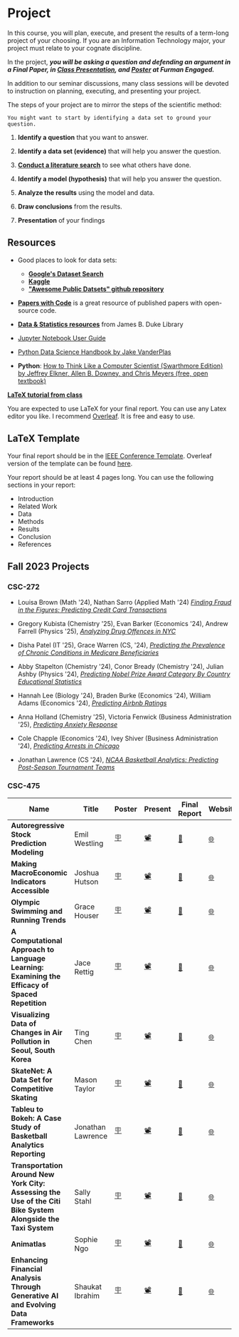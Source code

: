 
# Project 

<!-- ## Ideas: 

01. Bureau of Labor Statistics project
02. Computational Finance project 
03. NYC project? 
04. ChatGPT API
05. Spotify Project 
06. Education IPEDS project
07. VR code
08. TikTok API bellingcat
09. React.js project
10. 

* **[Project Prepreposal](https://docs.google.com/document/d/1feE6sO5X7wMhPAwt8HoIvxz0Gk6tUIKf_VOG4xqtdGU/edit)**
* **[Project Proposal](https://www.overleaf.com/project/64fb72d8ef07452bcb240e6d)**
* **[Literature Review](https://docs.google.com/document/d/1EEvQ-KIendOy5tNeTyO6JuYLzf9Xfkc8_ygL84kQ4uc/edit)**
* **[Preliminary Report](https://www.overleaf.com/project/654d27387c4fce8510ef409e)** -->

In this course, you will plan, execute, and present the results of a term-long project of your choosing. If you are an Information Technology major, your project must relate to your cognate discipline. 

In the project, _**you will be asking a question and defending an argument in a Final Paper, in [Class Presentation](https://docs.google.com/presentation/d/1y4OMQq9ChapHJF-cUaYQa6J7IUvhlgL5Z-AJ8MRbJis/edit?usp=sharing), and [Poster](https://docs.google.com/presentation/d/12WyL8m-YKPqiJ7r9GkSo76Du0YdzAppPeT3xjPy1yj0/edit?usp=sharing) at Furman Engaged.**_

In addition to our seminar discussions, many class sessions will be devoted to instruction on planning, executing, and presenting your project. 

The steps of your project are to mirror the steps of the scientific method:

```{note}
You might want to start by identifying a data set to ground your question.
```

1. **Identify a question** that you want to answer. 

2. **Identify a data set (evidence)** that will help you answer the question. 

3. **[Conduct a literature search]()** to see what others have done. 

4. **Identify a model (hypothesis)** that will help you answer the question. 

5. **Analyze the results** using the model and data. 
6. **Draw conclusions** from the results. 
7. **Presentation** of your findings 

<!-- 
* Each student will be responsible to turn in **3-5 page project proposals/literature search and progress reports** as of the dates above.   -->

<!-- 
Your project will likely take one of three forms: 

1. Conduct an extensive and systematic literature review on a particular topic in computer science.
2. Create an application.
3. Data Analysis project. 

Note that an application need not be robust, but must be sufficiently functional to illustrate your argument.  -->

<!-- 1. What is the problem you are trying to solve?
2. Why is it important?
3. Why is it challenging?
4. What is the data you are using?
5. What is the model you are using?
6. What are the results?
8. What are the conclusions? -->

<!-- 
**Peer Grading**: A substantial part of the grading of the projects will be done by peers: each student will be charged with grading three other projects on the same topic. _Peer review is how research papers are selected for publication in academia_, and I hope this will be revealing.  I am hoping that this review will provide insights to improve your own projects as well.

~~To preserve **anonymity in submissions**, it is important that the papers you submit online for grading **not contain your names** or ID numbers. Indeed, the peer grading form/rubric will include a question if the grader can figure out whose paper they have, and if so we will take off points.~~

**Your project code should be on [Github](https://github.com) and your manuscript should be on [Overleaf](https://overleaf.com).** See links below for more details.  -->

## Resources

* Good places to look for data sets:
    * **[Google's Dataset Search](https://datasetsearch.research.google.com)**
    * **[Kaggle](https://www.kaggle.com/datasets)**
    * **["Awesome Public Datsets" github repository](https://github.com/awesomedata/awesome-public-datasets)**

* **[Papers with Code](https://paperswithcode.com/)** is a great resource of published papers with open-source code. 

* **[Data & Statistics resources](https://libguides.furman.edu/resources/statistics/home)** from James B. Duke Library

* [Jupyter Notebook User Guide](https://jupyter-notebook.readthedocs.io/en/stable/)

* [Python Data Science Handbook by Jake VanderPlas](https://jakevdp.github.io/PythonDataScienceHandbook/)

* **Python**: [How to Think Like a Computer Scientist (Swarthmore Edition) by Jeffrey Elkner, Allen B. Downey, and Chris Meyers (free, open textbook)](https://www.cs.swarthmore.edu/courses/CS21Book/)

**[LaTeX tutorial from class](https://fahadsultan.com/potpourri/latex.html)**

You are expected to use LaTeX for your final report. You can use any Latex editor you like. I recommend [Overleaf](https://www.overleaf.com/). It is free and easy to use.


## LaTeX Template

Your final report should be in the [IEEE Conference Template](https://www.ieee.org/conferences/publishing/templates.html). Overleaf version of the template can be found [here](https://www.overleaf.com/latex/templates/ieee-conference-template/grfzhhncsfqn).

Your report should be at least 4 pages long. You can use the following sections in your report:

* Introduction
* Related Work
* Data
* Methods
* Results
* Conclusion
* References

<!-- ### Latex Resources -->

<!-- * [Overleaf](https://www.overleaf.com/) -->

<!-- * [Latex Tips](https://www.overleaf.com/learn/latex/Articles/Getting_started_with_LaTeX) -->

<!-- * [Latex Tutorial](https://www.latex-tutorial.com/tutorials/) -->

<!-- * [Latex Wiki](https://en.wikibooks.org/wiki/LaTeX) -->

<!-- * [Latex Cheat Sheet](https://wch.github.io/latexsheet/) -->

<!-- * [Latex Symbols 1](https://oeis.org/wiki/List_of_LaTeX_mathematical_symbols) -->

<!-- * [Latex Symbols 2](https://www.caam.rice.edu/~heinken/latex/symbols.pdf) -->

<!-- * [Latex Symbols 3](https://www.rpi.edu/dept/arc/training/latex/LaTeX_symbols.pdf) -->
<!-- 
## Github

Code for your project should be in a **public [Github](https://github.com) repository**. You can use any repo name you like. Link to your repo should be in your final report, presentation, and poster. -->
<!-- 
## Github Tutorial

You can find the official [Github tutorial here](https://guides.github.com/activities/hello-world/). You might also find [this Github tutorial](https://product.hubspot.com/blog/git-and-github-tutorial-for-beginners) helpful. If you prefer video tutorial, [this short youtube video](https://www.youtube.com/watch?v=0fKg7e37bQE) might be useful. -->
<!-- 
## Git

Github uses Git. Git is a version control system. You can find a [Git tutorial here](https://www.atlassian.com/git/tutorials/what-is-version-control). You can also find a [Git tutorial here](https://www.youtube.com/watch?v=HVsySz-h9r4). -->

<!-- ### Git Cheat Sheets -->

<!-- * [Git Cheat Sheet 1](https://www.atlassian.com/git/tutorials/atlassian-git-cheatsheet) -->

<!-- * [Git Cheat Sheet 2](https://education.github.com/git-cheat-sheet-education.pdf) -->

<!-- * [Git Cheat Sheet 3](https://services.github.com/on-demand/downloads/github-git-cheat-sheet.pdf) -->

<!-- 
<br/>

Following data sets and ideas are only there to give you a starting point. You are free to propose a data set or project idea not listed here. 

{: .tip }
**[Google's Dataset Search](https://datasetsearch.research.google.com)**, **[Kaggle](https://www.kaggle.com/datasets)** and the **["Awesome Public Datsets" github repository](https://github.com/awesomedata/awesome-public-datasets)** are good places to look for data sets 

{: .tip }
**[Data & Statistics resources](https://libguides.furman.edu/resources/statistics/home)** from James B. Duke Library

## Example Data sets

* **Movies**: i) [Scripts data](https://www.kaggle.com/datasets/gufukuro/movie-scripts-corpus) ii) [Subtitles data](https://datasetsearch.research.google.com/search?src=0&query=subtitles) iii) [IMDB Dataset](https://www.kaggle.com/stefanoleone992/imdb-extensive-dataset)

* **Music**: i) [Million Song Dataset](https://labrosa.ee.columbia.edu/millionsong/) ii) [Last.fm Dataset](http://millionsongdataset.com/lastfm/) iii) [Spotify Dataset](https://www.kaggle.com/yamaerenay/spotify-dataset-19212020-160k-tracks) iv) [Lyrics data](https://datasetsearch.research.google.com/search?src=0&query=lyrics&docid=L2cvMTFzMXQ2azkybg%3D%3D)

* **TV series**: i) [TV Series Dataset](https://www.kaggle.com/ruchi798/tv-shows-on-netflix-prime-video-hulu-and-disney) ii) [Subtitles data](https://datasetsearch.research.google.com/search?src=0&query=subtitles) iii) [IMDB Dataset](https://www.kaggle.com/stefanoleone992/imdb-extensive-dataset)

* **Books**: i) [Goodreads Dataset](https://www.kaggle.com/jealousleopard/goodreadsbooks) ii) [Book Reviews Dataset](https://www.kaggle.com/ruchi798/bookcrossing-dataset) iii) [Book Summaries Dataset](https://www.kaggle.com/philippsp/booksummaries)

* **Socio-Economic**: i) [S&P 500](https://www.kaggle.com/datasets/andrewmvd/sp-500-stocks) ii) [World Development Indicators](https://www.kaggle.com/datasets/kaggle/world-development-indicators)

* **Environment**: i) [Earth Surface Temperature](https://www.kaggle.com/datasets/berkeleyearth/climate-change-earth-surface-temperature-data) ii) [US Pollution Data](https://www.kaggle.com/datasets/sogun3/uspollution)

* **Sports**: i) [College Basketball](https://www.kaggle.com/datasets/andrewsundberg/college-basketball-dataset) ii) [FIFA Soccer Rankings](https://www.kaggle.com/datasets/tadhgfitzgerald/fifa-international-soccer-mens-ranking-1993now) iii) [Cricket](https://www.kaggle.com/datasets/jaykay12/odi-cricket-matches-19712017) -->

<!--- ## Example Project Ideas
<!-- ### Movie / Song / TV Recommendation System   -->

<!-- * Implement a **Recommendation System** using the data sets above. **Unsupervised**{: .label .label-purple }   -->
<!-- **Tabular**{: .label .label-purple } **Text**{: .label .label-purple }  -->

<!-- * Predict the **Genre / Artist** of the media using the data sets above. **Classification**{: .label .label-purple }   -->
<!-- **Tabular**{: .label .label-purple } **Text**{: .label .label-purple }  -->

<!-- * Predict the **Rating / Popularity / Revenue** of the media using the data sets above. **Regression**{: .label .label-purple }  -->
 <!-- **Tabular**{: .label .label-purple } **Text**{: .label .label-purple }  -->

<!-- * Use **historical trend to predict future value of an indicator**. **Time Series**{: .label .label-purple }  -->

## Fall 2023 Projects 

### CSC-272 

* Louisa Brown (Math '24), Nathan Sarro (Applied Math '24) _[Finding Fraud in the Figures: Predicting Credit Card Transactions]()_

* Gregory Kubista (Chemistry '25), Evan Barker (Economics '24), Andrew Farrell (Physics '25), _[Analyzing Drug Offences in NYC]()_

* Disha Patel (IT '25), Grace Warren (CS, '24), _[Predicting the Prevalence of Chronic Conditions in Medicare Beneficiaries]()_

* Abby Stapelton (Chemistry '24), Conor Bready (Chemistry '24), Julian Ashby (Physics '24), _[Predicting Nobel Prize Award Category By Country Educational Statistics]()_

* Hannah Lee (Biology '24), Braden Burke (Economics '24), William Adams (Economics '24), _[Predicting Airbnb Ratings]()_

* Anna Holland (Chemistry '25), Victoria Fenwick (Business Administration '25), _[Predicting Anxiety Response]()_

* Cole Chapple (Economics '24), Ivey Shiver (Business Administration '24), _[Predicting Arrests in Chicago]()_

* Jonathan Lawrence (CS '24), _[NCAA Basketball Analytics: Predicting Post-Season Tournament Teams]()_

### CSC-475 

| Name | Title | Poster | Present | Final Report | Website | Code |
|------|-------|--------|--------------|--------------|---------|------|
| **Autoregressive Stock Prediction Modeling** | Emil Westling | [🪧](fall23_posters/Emil%20Westling_687892_assignsubmission_file_Poster%20CSC475.pdf) | [📽]() | [📝](fall23_reports/Emil%20Westling_687928_assignsubmission_file_CSC_475_Final_Report_Emil_Westling-3.pdf) | [🌐]() | [💻]() |
| **Making MacroEconomic Indicators Accessible** | Joshua Hutson | [🪧]() | [📽]() | [📝]() | [🌐]() | [💻]() |
| **Olympic Swimming and Running Trends** | Grace Houser | [🪧](fall23_posters/Grace%20Houser_687891_assignsubmission_file_Poster.pdf) | [📽]() | [📝](fall23_reports/Grace%20Houser_687927_assignsubmission_file_Houser_Report.pdf) | [🌐]() | [💻]() |
| **A Computational Approach to Language Learning: Examining the Efficacy of Spaced Repetition** | Jace Rettig | [🪧](fall23_posters/Jace%20Rettig_687890_assignsubmission_file_CSC_475_Efficacy_of_Spaced_Repetition_Preliminary_Report-3.pdf) | [📽]() | [📝](fall23_reports/Jace%20Rettig_687920_assignsubmission_file_CSC_475_Efficacy_of_Spaced_Repetition_Final_Report.pdf) | [🌐]() | [💻]() |
| **Visualizing Data of Changes in Air Pollution in Seoul, South Korea** | Ting Chen | [🪧](fall23_posters/Ting%20Chen_687889_assignsubmission_file_Chen_CSC_475_Preliminary_Report__Copy_-4.pdf) | [📽]() | [📝](fall23_reports/Ting%20Chen_687929_assignsubmission_file_Chen_CSC_475_Final_Report___Ting_Chen.pdf) | [🌐]() | [💻]() |
|**SkateNet: A Data Set for Competitive Skating** |  Mason Taylor | [🪧](fall23_posters/John%20Taylor_687888_assignsubmission_file_CSC_475_Preliminary_Report__Copy_-4.pdf) | [📽]() | [📝](fall23_reports/John%20Taylor_687921_assignsubmission_file_CSC_475_Final_Report__Copy_-4.pdf) | [🌐]() | [💻]() |
| **Tableu to Bokeh: A Case Study of Basketball Analytics Reporting** | Jonathan Lawrence | [🪧](fall23_posters/Jonny%20Lawrence_687887_assignsubmission_file_Poster.pdf) | [📽]() | [📝](fall23_reports/Jonny%20Lawrence_687923_assignsubmission_file_Basketball%20Analytics%20Final%20Report.pdf) | [🌐](https://jonnylaw23.github.io/Furman_Basketball/index) | [💻]() | 
| **Transportation Around New York City: Assessing the Use of the Citi Bike System Alongside the Taxi System** | Sally Stahl | [🪧](fall23_posters/Sally%20Stahl_687899_assignsubmission_file_Poster-Final.pdf) | [📽]() | [📝](fall23_reports/Sally%20Stahl_687926_assignsubmission_file_CSC-final-writeup.pdf) | [🌐]() | [💻]() |
| **Animatlas** | Sophie Ngo | [🪧](fall23_posters/Sophie%20Ngo_687893_assignsubmission_file_final%20poster.pdf) | [📽]() | [📝](fall23_reports/Sophie%20Ngo_687925_assignsubmission_file_CSC_475_Final_Report___Sophie_Ngo.pdf) | [🌐](https://animatlas.me/) | [💻]()
| **Enhancing Financial Analysis Through Generative AI and Evolving Data Frameworks** | Shaukat Ibrahim | [🪧]() | [📽]() | [📝]() | [🌐]() | [💻]() |


<!-- * Emil Westling (CS '24) _[Autoregressive Stock Prediction Modeling](fall23_reports/Emil Westling_687928_assignsubmission_file_CSC_475_Final_Report_Emil_Westling-3.pdf)_

* Grace Houser (CS '24), _[Olympic Swimming and Running Trends](fall23_reports/Grace%20Houser_687927_assignsubmission_file_Houser_Report.pdf)_

* Jace Rettig (CS '24), _[A Computational Approach to Language Learning: Examining the Efficacy of Spaced Repetition](fall23_reports/Jace%20Rettig_687920_assignsubmission_file_CSC_475_Efficacy_of_Spaced_Repetition_Preliminary_Report-3.pdf)_

* Ting Chen (CS '24), _[Visualizing Data of Changes in Air Pollution in Seoul, South Korea](fall23_reports/Ting%20Chen_687929_assignsubmission_file_Chen_CSC_475_Final_Report.pdf)_

* Mason Taylor (CS '24), _[SkateNet: A Data Set for Competitive Skating](fall23_reports/John%20Taylor_687921_assignsubmission_file_CSC_475_Preliminary_Report__Copy_-4.pdf)_

* Jonathan Lawrence (CS '24),<br/> **_Tableu to Bokeh: A Case Study of Basketball Analytics Reporting_** <br/>
[🪧 Poster](fall23_posters/) <br/>
[📽 Presentation]() <br/>
[📝 Final Report](fall23_reports/Jonny%20Lawrence_687923_assignsubmission_file_Basketball%20Analytics%20Final%20Report.pdf) <br/>
[🌐 Website](https://jonnylaw23.github.io/Furman_Basketball/index) <br/>
[💻 Code](https://github.com/jonnylaw23/Furman_Basketball) 

* Sally Stahl (CS '24), **_Transportation Around New York City: Assessing the Use of the Citi Bike System Alongside the Taxi System_**
[🪧 Poster](fall23_posters/Sally%20Stahl_687899_assignsubmission_file_Poster-Final.pdf)
[📽 Presentation]()
[📝 Final Report](fall23_reports/Sally%20Stahl_687926_assignsubmission_file_CSC-final-writeup.pdf)
[🌐 Website]() <br/>
[💻 Code]()

* Sophie Ngo (CS '24), _[Animatlas]()_
[🪧 Poster](fall23_posters/Sophie%20Ngo_687893_assignsubmission_file_final%20poster.pdf) <br/>
[📽 Presentation]() <br/>
[📝 Final Report](fall23_reports/Sophie%20Ngo_687925_assignsubmission_file_CSC_475_Final_Report___Sophie_Ngo.pdf) <br/>
[🌐 Website](https://animatlas.me/) <br/> 
[💻 Code](https://github.com/Sophie-Ngo/AnimAtlas) <br/>

<br/>

* Shaukat Ibrahim (CS '24), _[Enhancing Financial Analysis Through Generative AI and Evolving Data Frameworks]()_

* Joshua Hutson (CS '24), _[Making MacroEconomic Indicators Accessible]()_ -->
